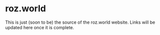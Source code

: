# roz.world
This is just (soon to be) the source of the roz.world website. Links will be updated here once it is complete.